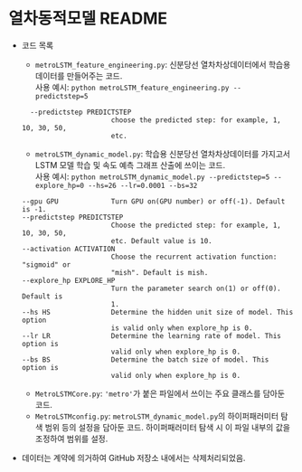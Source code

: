 # 열차동적모델 README

- 코드 목록
  - `metroLSTM_feature_engineering.py`: 신분당선 열차차상데이터에서 학습용 데이터를 만들어주는 코드.  
    사용 예시: `python metroLSTM_feature_engineering.py --predictstep=5`  
    
  ```
    --predictstep PREDICTSTEP
                        choose the predicted step: for example, 1, 10, 30, 50,
                        etc.
  ```
  - `metroLSTM_dynamic_model.py`: 학습용 신분당선 열차차상데이터를 가지고서 LSTM 모델 학습 및 속도 예측 그래프 산출에 쓰이는 코드.  
    사용 예시: `python metroLSTM_dynamic_model.py --predictstep=5 --explore_hp=0 --hs=26 --lr=0.0001 --bs=32`  
    
  ```
  --gpu GPU             Turn GPU on(GPU number) or off(-1). Default is -1.
  --predictstep PREDICTSTEP
                        Choose the predicted step: for example, 1, 10, 30, 50,
                        etc. Default value is 10.
  --activation ACTIVATION
                        Choose the recurrent activation function: "sigmoid" or
                        "mish". Default is mish.
  --explore_hp EXPLORE_HP
                        Turn the parameter search on(1) or off(0). Default is
                        1.
  --hs HS               Determine the hidden unit size of model. This option
                        is valid only when explore_hp is 0.
  --lr LR               Determine the learning rate of model. This option is
                        valid only when explore_hp is 0.
  --bs BS               Determine the batch size of model. This option is
                        valid only when explore_hp is 0.
  ```

  - `MetroLSTMCore.py`: `'metro'`가 붙은 파일에서 쓰이는 주요 클래스를 담아둔 코드.  
  - `MetroLSTMconfig.py`: `metroLSTM_dynamic_model.py`의 하이퍼패러미터 탐색 범위 등의 설정을 담아둔 코드. 하이퍼패러미터 탐색 시 이 파일 내부의 값을 조정하여 범위를 설정.  
  
- 데이터는 계약에 의거하여 GitHub 저장소 내에서는 삭제처리되었음.
